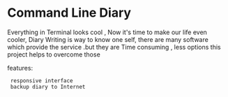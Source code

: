 # Command Line Diary 
 Everything in Terminal looks cool , Now it's time to make our life even cooler, 
  Diary Writing is way to know one self, there are many software which provide the service .but they are Time consuming , less options
 this project helps to overcome those 
 
 features:
 
     responsive interface 
     backup diary to Internet
